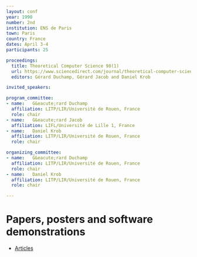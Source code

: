 ```yaml
---
layout: conf
year: 1990
number: 2nd
institution: ENS de Paris
town: Paris
country: France
dates: April 3-4
participants: 25

proceedings:
  title: Theoretical Computer Science 98(1)
  url: https://www.sciencedirect.com/journal/theoretical-computer-science/vol/98/issue/1
  editors: Gérard Duchamp, Gérard Jacob and Daniel Krob

invited_speakers:

program_committee:
- name:   G&eacute;rard Duchamp
  affiliation: LITP/LIR/Université de Rouen, France
  role: chair
- name:   G&eacute;rard Jacob
  affiliation: LIFL/Université de Lille 1, France
- name:   Daniel Krob
  affiliation: LITP/LIR/Université de Rouen, France
  role: chair

organizing_committee:
- name:   G&eacute;rard Duchamp
  affiliation: LITP/LIR/Université de Rouen, France
  role: chair
- name:   Daniel Krob
  affiliation: LITP/LIR/Université de Rouen, France
  role: chair

---
```

# Papers, posters and software demonstrations

- [Articles](https://fpsac-archive.github.io/FPSAC90/articles.html)
